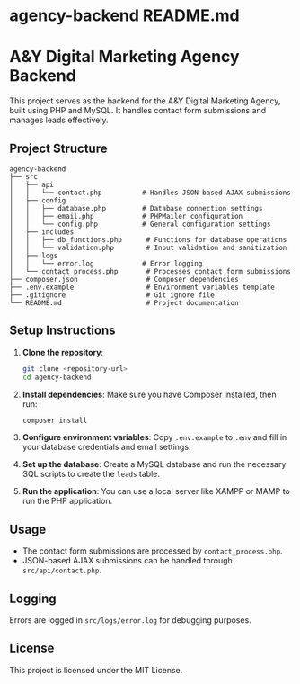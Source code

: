 # agency-backend README.md

# A&Y Digital Marketing Agency Backend

This project serves as the backend for the A&Y Digital Marketing Agency, built using PHP and MySQL. It handles contact form submissions and manages leads effectively.

## Project Structure

```
agency-backend
├── src
│   ├── api
│   │   └── contact.php          # Handles JSON-based AJAX submissions
│   ├── config
│   │   ├── database.php         # Database connection settings
│   │   ├── email.php            # PHPMailer configuration
│   │   └── config.php           # General configuration settings
│   ├── includes
│   │   ├── db_functions.php      # Functions for database operations
│   │   └── validation.php        # Input validation and sanitization
│   ├── logs
│   │   └── error.log            # Error logging
│   └── contact_process.php       # Processes contact form submissions
├── composer.json                 # Composer dependencies
├── .env.example                  # Environment variables template
├── .gitignore                    # Git ignore file
└── README.md                     # Project documentation
```

## Setup Instructions

1. **Clone the repository**:
   ```bash
   git clone <repository-url>
   cd agency-backend
   ```

2. **Install dependencies**:
   Make sure you have Composer installed, then run:
   ```bash
   composer install
   ```

3. **Configure environment variables**:
   Copy `.env.example` to `.env` and fill in your database credentials and email settings.

4. **Set up the database**:
   Create a MySQL database and run the necessary SQL scripts to create the `leads` table.

5. **Run the application**:
   You can use a local server like XAMPP or MAMP to run the PHP application.

## Usage

- The contact form submissions are processed by `contact_process.php`.
- JSON-based AJAX submissions can be handled through `src/api/contact.php`.

## Logging

Errors are logged in `src/logs/error.log` for debugging purposes.

## License

This project is licensed under the MIT License.